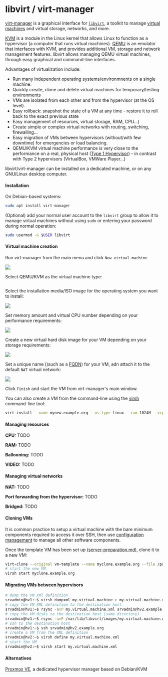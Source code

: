 # libvirt / virt-manager

[virt-manager](https://en.wikipedia.org/wiki/Virtual_Machine_Manager) is a graphical interface for [`libvirt`](https://en.wikipedia.org/wiki/Libvirt), a toolkit to manage [virtual machines](https://en.wikipedia.org/wiki/Virtual_machine)
and virtual storage, networks, and more.

[KVM](https://en.wikipedia.org/wiki/Kernel-based_Virtual_Machine) is a module in the Linux kernel that allows Linux to function as a hypervisor (a computer that runs virtual machines).
[QEMU](https://en.wikipedia.org/wiki/QEMU) is an emulator that interfaces with KVM, and provides additional VM, storage and network management features.
libvirt allows managing QEMU virtual machines, through easy graphical and command-line interfaces.

Advantages of virtualization include:

- Run many independent operating systems/environmnents on a single machine.
- Quickly create, clone and delete virtual machines for temporary/testing environments
- VMs are isolated from each other and from the hypervisor (at the OS level).
- Easy rollback: snapshot the state of a VM at any time - restore it to roll back to the exact previous state
- Easy management of resources, virtual storage, RAM, CPU...)
- Create simple or complex virtual networks with routing, switching, firewalling...
- Easy migration of VMs between hypervisors (without/with few downtime) for emergencies or load balancing.
- QEMU/KVM virtual machine performance is very close to the performance on a real, physical host ([Type 1 Hypervisor](https://en.wikipedia.org/wiki/Hypervisor#Classification)) - in contrast with Type 2 hypervisors (VirtualBox, VMWare Player...)

libvirt/virt-manager can be installed on a dedicated machine, or on any GNU/Linux desktop computer.


#### Installation

On Debian-based systems:

```bash
sudo apt install virt-manager
```

(Optional) add your normal user account to the `libvirt` group to allow it to manage virtual machines without using `sudo` or entering your password during normal operation:

```bash
sudo usermod -G $USER libvirt
```

#### Virtual machine creation

<!-- TODO update screenshots -->

Run virt-manager from the main menu and click `New virtual machine`

![](https://1081754738.rsc.cdn77.org/wp-content/uploads/2020/08/2-4.png)

Select QEMU/KVM as the virtual machine type:

![]()

Select the installation media/ISO image for the operating system you want to install:

![](https://1081754738.rsc.cdn77.org/wp-content/uploads/2020/08/3-3.png)

Set memory amount and virtual CPU number depending on your performance requirements:

![](https://1081754738.rsc.cdn77.org/wp-content/uploads/2020/08/5-1.png)

Create a new virtual hard disk image for your VM depending on your storage requirements:

![](https://1081754738.rsc.cdn77.org/wp-content/uploads/2020/08/6-1.png)

Set a unique name ()such as a [FQDN](https://en.wikipedia.org/wiki/Fully_qualified_domain_name)) for your VM, adn attach it to the default `NAT` virtual network:

![](https://1081754738.rsc.cdn77.org/wp-content/uploads/2020/08/7-1.png)

Click `Finish` and start the VM from virt-manager's main window.

You can also create a VM from the command-line using the [virsh](https://manpages.debian.org/buster/libvirt-clients/virsh.1.en.html) command-line tool:

```bash
virt-install --name mynew.example.org --os-type linux --ram 1024M --vcpu 2 --disk path=/path/to/mynew.example.org.qcow2,size=20 --graphics virtio --noautoconsole --hvm --cdrom /path/to/debian-10.3.1_amd64.iso --boot cdrom,hd
```


#### Managing resources

**CPU:** TODO

**RAM:** TODO

**Ballooning:** TODO

**VIDEO:** TODO

#### Managing virtual networks

**NAT:** TODO

**Port forwarding from the hypervisor:** TODO

**Bridged:** TODO

#### Cloning VMs

It is common practice to setup a virtual machine with the bare minimum components required to access it over SSH,
then use [configuration management](configuration-management.md) to manage all other software components.

Once the template VM has been set up ([server-preparation.md](server-preparation.md)), clone it to a new VM:

```bash
virt-clone --original vm-template --name myclone.example.org --file /path/to/myclone.example.org.qcow2
# start the new VM
virsh start myclone.example.org
```


#### Migrating VMs between hypervisors

```bash
# dump the VM xml definition
srvadmin@hv1:~$ virsh dumpxml my.virtual.machine > my.virtual.machine.xml
# copy the VM XML definition to the destination host
srvadmin@hv1:~$ rsync -avP my.virtual.machine.xml srvadmin@hv2.example.org:my.virtual.machine.xml
# copy the VM disks to the destination host (same directory)
srvadmin@hv1:~$ rsync -avP /var/lib/libvirt/images/my.virtual.machine.qcow2 srvadmin@hv2.example.org:/var/lib/libvirt/images/my.virtual.machine.qcow2
# ssh to the destination host
srvadmin@hv1:~$ ssh srvadmin@hv2.example.org
# create a VM from the XML definition
srvadmin@hv2:~$ virsh define my.virtual.machine.xml
# start the VM
srvadmin@hv2:~$ virsh start my.virtual.machine.xml
```

#### Alternatives

[Proxmox VE](https://en.wikipedia.org/wiki/Proxmox_Virtual_Environment), a dedicated hypervisor manager based on Debian/KVM

